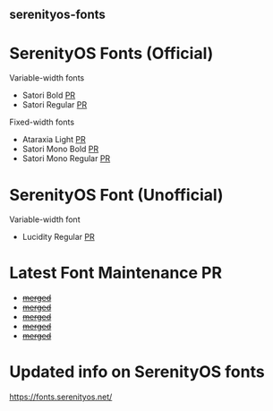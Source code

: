 ## serenityos-fonts
# SerenityOS Fonts (Official)

Variable-width fonts
  - Satori Bold    [PR](https://github.com/SerenityOS/serenity/pull/13056)
  - Satori Regular [PR](https://github.com/SerenityOS/serenity/pull/13056)

Fixed-width fonts
  - Ataraxia Light      [PR](https://github.com/SerenityOS/serenity/pull/13087)
  - Satori Mono Bold    [PR]( https://github.com/SerenityOS/serenity/pull/13066)
  - Satori Mono Regular [PR]( https://github.com/SerenityOS/serenity/pull/13066)

# SerenityOS Font (Unofficial)

Variable-width font
  - Lucidity Regular [PR](https://github.com/SerenityOS/serenity/pull/13305)

# Latest Font Maintenance PR
- ~~[merged](https://github.com/SerenityOS/serenity/pull/13359)~~
- ~~[merged](https://github.com/SerenityOS/serenity/pull/13358)~~
- ~~[merged](https://github.com/SerenityOS/serenity/pull/13331)~~
- ~~[merged](https://github.com/SerenityOS/serenity/pull/13330)~~
- ~~[merged](https://github.com/SerenityOS/serenity/pull/13257)~~

# Updated info on SerenityOS fonts
https://fonts.serenityos.net/
